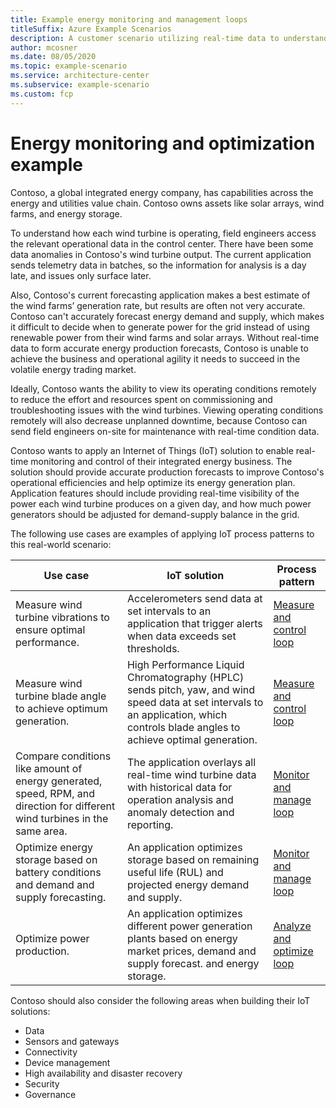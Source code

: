 ```yaml
---
title: Example energy monitoring and management loops
titleSuffix: Azure Example Scenarios
description: A customer scenario utilizing real-time data to understand power generation output and needs for a wind farm.
author: mcosner
ms.date: 08/05/2020
ms.topic: example-scenario
ms.service: architecture-center
ms.subservice: example-scenario
ms.custom: fcp
---
```


# Energy monitoring and optimization example

Contoso, a global integrated energy company, has capabilities across the energy and utilities value chain. Contoso owns assets like solar arrays, wind farms, and energy storage.

To understand how each wind turbine is operating, field engineers access the relevant operational data in the control center. There have been some data anomalies in Contoso's wind turbine output. The current application sends telemetry data in batches, so the information for analysis is a day late, and issues only surface later.

Also, Contoso's current forecasting application makes a best estimate of the wind farms’ generation rate, but results are often not very accurate. Contoso can't accurately forecast energy demand and supply, which makes it difficult to decide when to generate power for the grid instead of using renewable power from their wind farms and solar arrays. Without real-time data to form accurate energy production forecasts, Contoso is unable to achieve the business and operational agility it needs to succeed in the volatile energy trading market.

Ideally, Contoso wants the ability to view its operating conditions remotely to reduce the effort and resources spent on commissioning and troubleshooting issues with the wind turbines. Viewing operating conditions remotely will also decrease unplanned downtime, because Contoso can send field engineers on-site for maintenance with real-time condition data.

Contoso wants to apply an Internet of Things (IoT) solution to enable real-time monitoring and control of their integrated energy business. The solution should provide accurate production forecasts to improve Contoso's operational efficiencies and help optimize its energy generation plan. Application features should include providing real-time visibility of the power each wind turbine produces on a given day, and how much power generators should be adjusted for demand-supply balance in the grid.

The following use cases are examples of applying IoT process patterns to this real-world scenario:

Use case|IoT solution|Process pattern
--- | --- | ---
Measure wind turbine vibrations to ensure optimal performance.|Accelerometers send data at set intervals to an application that trigger alerts when data exceeds set thresholds.|[Measure and control loop](measure-and-control-loop.md)
Measure wind turbine blade angle to achieve optimum generation.|High Performance Liquid Chromatography (HPLC) sends pitch, yaw, and wind speed data at set intervals to an application, which controls blade angles to achieve optimal generation.|[Measure and control loop](measure-and-control-loop.md)
Compare conditions like amount of energy generated, speed, RPM, and direction for different wind turbines in the same area.|The application overlays all real-time wind turbine data with historical data for operation analysis and anomaly detection and reporting.|[Monitor and manage loop](monitor-and-manage-loop.md)
Optimize energy storage based on battery conditions and demand and supply forecasting.|An application optimizes storage based on remaining useful life (RUL) and projected energy demand and supply.|[Monitor and manage loop](monitor-and-manage-loop.md)
Optimize power production.|An application optimizes different power generation plants based on energy market prices, demand and supply forecast. and energy storage.|[Analyze and optimize loop](analyze-and-optimize-loop.md)

Contoso should also consider the following areas when building their IoT solutions:
- Data
- Sensors and gateways
- Connectivity
- Device management
- High availability and disaster recovery
- Security
- Governance
